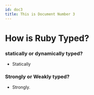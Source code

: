 ```yaml
---
id: doc3
title: This is Document Number 3
---
```


# How is Ruby Typed?

### statically or dynamically typed?
- Statically

### Strongly or Weakly typed?
- Strongly.
